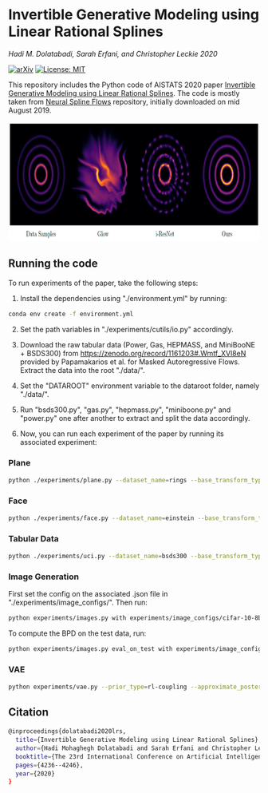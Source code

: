 # Invertible Generative Modeling using Linear Rational Splines

*Hadi M. Dolatabadi, Sarah Erfani, and Christopher Leckie 2020*

[![arXiv](http://img.shields.io/badge/arXiv-2001.05168-B31B1B.svg)](https://arxiv.org/abs/2001.05168)
[![License: MIT](https://img.shields.io/badge/License-MIT-yellow.svg)](https://opensource.org/licenses/MIT)

This repository includes the Python code of AISTATS 2020 paper [Invertible Generative Modeling using Linear Rational Splines](https://arxiv.org/abs/2001.05168). The code is mostly taken from [Neural Spline Flows](https://github.com/bayesiains/nsf) repository, initially downloaded on mid August 2019.

<p align="center">
  <img width="800" height="240" src="./data/LRS_Flows.png">
</p>

## Running the code

To run experiments of the paper, take the following steps:

1. Install the dependencies using "./environment.yml" by running:
```bash
conda env create -f environment.yml
```

2. Set the path variables in "./experiments/cutils/io.py" accordingly.

3. Download the raw tabular data (Power, Gas, HEPMASS, and MiniBooNE + BSDS300) from https://zenodo.org/record/1161203#.Wmtf_XVl8eN provided by Papamakarios et al. for Masked Autoregressive Flows. Extract the data into the root "./data/".

4. Set the "DATAROOT" environment variable to the dataroot folder, namely "./data/".

5. Run "bsds300.py", "gas.py", "hepmass.py", "miniboone.py" and "power.py" one after another to extract and split the data accordingly.

6. Now, you can run each experiment of the paper by running its associated experiment:

### Plane
```bash
python ./experiments/plane.py --dataset_name=rings --base_transform_type=rl-coupling
```

### Face
```bash
python ./experiments/face.py --dataset_name=einstein --base_transform_type=rl
```

### Tabular Data
```bash
python ./experiments/uci.py --dataset_name=bsds300 --base_transform_type=rl-coupling --tail_bound=3 --num_bins=8
```

### Image Generation
First set the config on the associated .json file in "./experiments/image_configs/". Then run:
```bash
python experiments/images.py with experiments/image_configs/cifar-10-8bit-RL.json
```

To compute the BPD on the test data, run:
```bash
python experiments/images.py eval_on_test with experiments/image_configs/cifar-10-8bit-RL.json flow_checkpoint='<saved_checkpoint>'
```

### VAE
```bash
python experiments/vae.py --prior_type=rl-coupling --approximate_posterior_type=rl-coupling
```

## Citation
```bash
@inproceedings{dolatabadi2020lrs,
  title={Invertible Generative Modeling using Linear Rational Splines},
  author={Hadi Mohaghegh Dolatabadi and Sarah Erfani and Christopher Leckie},
  booktitle={The 23rd International Conference on Artificial Intelligence and Statistics (AISTATS)},
  pages={4236--4246},
  year={2020}
}
```
